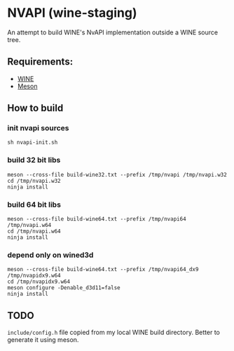 # NVAPI (wine-staging)

An attempt to build WINE's NvAPI implementation outside a WINE source tree.

## Requirements:
- [WINE](https://www.winehq.org/)
- [Meson](http://mesonbuild.com/)

## How to build

### init nvapi sources
```
sh nvapi-init.sh
```

### build 32 bit libs
```
meson --cross-file build-wine32.txt --prefix /tmp/nvapi /tmp/nvapi.w32
cd /tmp/nvapi.w32
ninja install
```

### build 64 bit libs
```
meson --cross-file build-wine64.txt --prefix /tmp/nvapi64 /tmp/nvapi.w64
cd /tmp/nvapi.w64
ninja install
```

### depend only on wined3d
```
meson --cross-file build-wine64.txt --prefix /tmp/nvapi64_dx9 /tmp/nvapidx9.w64
cd /tmp/nvapidx9.w64
meson configure -Denable_d3d11=false
ninja install

```

## TODO
`include/config.h` file copied from my local WINE build directory.
Better to generate it using meson.
